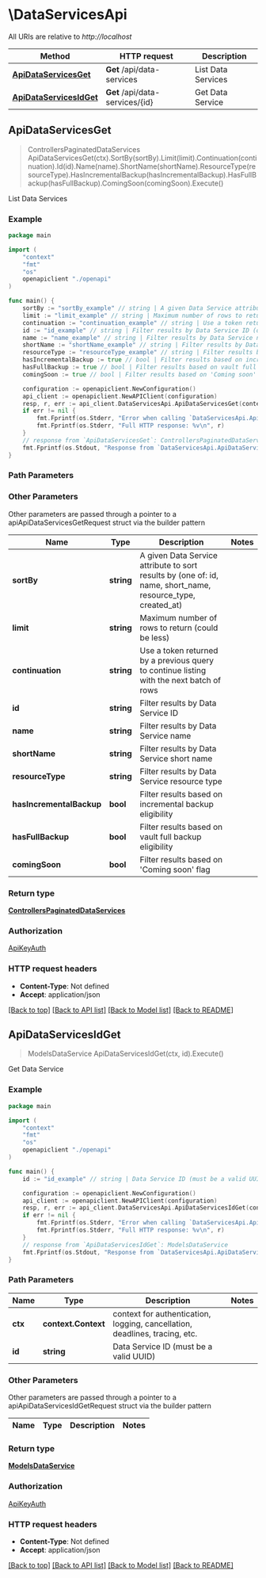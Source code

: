 # \DataServicesApi

All URIs are relative to *http://localhost*

Method | HTTP request | Description
------------- | ------------- | -------------
[**ApiDataServicesGet**](DataServicesApi.md#ApiDataServicesGet) | **Get** /api/data-services | List Data Services
[**ApiDataServicesIdGet**](DataServicesApi.md#ApiDataServicesIdGet) | **Get** /api/data-services/{id} | Get Data Service



## ApiDataServicesGet

> ControllersPaginatedDataServices ApiDataServicesGet(ctx).SortBy(sortBy).Limit(limit).Continuation(continuation).Id(id).Name(name).ShortName(shortName).ResourceType(resourceType).HasIncrementalBackup(hasIncrementalBackup).HasFullBackup(hasFullBackup).ComingSoon(comingSoon).Execute()

List Data Services



### Example

```go
package main

import (
    "context"
    "fmt"
    "os"
    openapiclient "./openapi"
)

func main() {
    sortBy := "sortBy_example" // string | A given Data Service attribute to sort results by (one of: id, name, short_name, resource_type, created_at) (optional)
    limit := "limit_example" // string | Maximum number of rows to return (could be less) (optional)
    continuation := "continuation_example" // string | Use a token returned by a previous query to continue listing with the next batch of rows (optional)
    id := "id_example" // string | Filter results by Data Service ID (optional)
    name := "name_example" // string | Filter results by Data Service name (optional)
    shortName := "shortName_example" // string | Filter results by Data Service short name (optional)
    resourceType := "resourceType_example" // string | Filter results by Data Service resource type (optional)
    hasIncrementalBackup := true // bool | Filter results based on incremental backup eligibility (optional)
    hasFullBackup := true // bool | Filter results based on vault full backup eligibility (optional)
    comingSoon := true // bool | Filter results based on 'Coming soon' flag (optional)

    configuration := openapiclient.NewConfiguration()
    api_client := openapiclient.NewAPIClient(configuration)
    resp, r, err := api_client.DataServicesApi.ApiDataServicesGet(context.Background()).SortBy(sortBy).Limit(limit).Continuation(continuation).Id(id).Name(name).ShortName(shortName).ResourceType(resourceType).HasIncrementalBackup(hasIncrementalBackup).HasFullBackup(hasFullBackup).ComingSoon(comingSoon).Execute()
    if err != nil {
        fmt.Fprintf(os.Stderr, "Error when calling `DataServicesApi.ApiDataServicesGet``: %v\n", err)
        fmt.Fprintf(os.Stderr, "Full HTTP response: %v\n", r)
    }
    // response from `ApiDataServicesGet`: ControllersPaginatedDataServices
    fmt.Fprintf(os.Stdout, "Response from `DataServicesApi.ApiDataServicesGet`: %v\n", resp)
}
```

### Path Parameters



### Other Parameters

Other parameters are passed through a pointer to a apiApiDataServicesGetRequest struct via the builder pattern


Name | Type | Description  | Notes
------------- | ------------- | ------------- | -------------
 **sortBy** | **string** | A given Data Service attribute to sort results by (one of: id, name, short_name, resource_type, created_at) | 
 **limit** | **string** | Maximum number of rows to return (could be less) | 
 **continuation** | **string** | Use a token returned by a previous query to continue listing with the next batch of rows | 
 **id** | **string** | Filter results by Data Service ID | 
 **name** | **string** | Filter results by Data Service name | 
 **shortName** | **string** | Filter results by Data Service short name | 
 **resourceType** | **string** | Filter results by Data Service resource type | 
 **hasIncrementalBackup** | **bool** | Filter results based on incremental backup eligibility | 
 **hasFullBackup** | **bool** | Filter results based on vault full backup eligibility | 
 **comingSoon** | **bool** | Filter results based on &#39;Coming soon&#39; flag | 

### Return type

[**ControllersPaginatedDataServices**](ControllersPaginatedDataServices.md)

### Authorization

[ApiKeyAuth](../README.md#ApiKeyAuth)

### HTTP request headers

- **Content-Type**: Not defined
- **Accept**: application/json

[[Back to top]](#) [[Back to API list]](../README.md#documentation-for-api-endpoints)
[[Back to Model list]](../README.md#documentation-for-models)
[[Back to README]](../README.md)


## ApiDataServicesIdGet

> ModelsDataService ApiDataServicesIdGet(ctx, id).Execute()

Get Data Service



### Example

```go
package main

import (
    "context"
    "fmt"
    "os"
    openapiclient "./openapi"
)

func main() {
    id := "id_example" // string | Data Service ID (must be a valid UUID)

    configuration := openapiclient.NewConfiguration()
    api_client := openapiclient.NewAPIClient(configuration)
    resp, r, err := api_client.DataServicesApi.ApiDataServicesIdGet(context.Background(), id).Execute()
    if err != nil {
        fmt.Fprintf(os.Stderr, "Error when calling `DataServicesApi.ApiDataServicesIdGet``: %v\n", err)
        fmt.Fprintf(os.Stderr, "Full HTTP response: %v\n", r)
    }
    // response from `ApiDataServicesIdGet`: ModelsDataService
    fmt.Fprintf(os.Stdout, "Response from `DataServicesApi.ApiDataServicesIdGet`: %v\n", resp)
}
```

### Path Parameters


Name | Type | Description  | Notes
------------- | ------------- | ------------- | -------------
**ctx** | **context.Context** | context for authentication, logging, cancellation, deadlines, tracing, etc.
**id** | **string** | Data Service ID (must be a valid UUID) | 

### Other Parameters

Other parameters are passed through a pointer to a apiApiDataServicesIdGetRequest struct via the builder pattern


Name | Type | Description  | Notes
------------- | ------------- | ------------- | -------------


### Return type

[**ModelsDataService**](ModelsDataService.md)

### Authorization

[ApiKeyAuth](../README.md#ApiKeyAuth)

### HTTP request headers

- **Content-Type**: Not defined
- **Accept**: application/json

[[Back to top]](#) [[Back to API list]](../README.md#documentation-for-api-endpoints)
[[Back to Model list]](../README.md#documentation-for-models)
[[Back to README]](../README.md)

